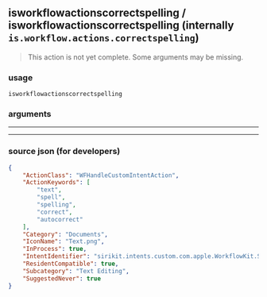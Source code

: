 
## isworkflowactionscorrectspelling / isworkflowactionscorrectspelling (internally `is.workflow.actions.correctspelling`)

> This action is not yet complete. Some arguments may be missing.



### usage
```
isworkflowactionscorrectspelling 
```

### arguments

---



---

### source json (for developers)

```json
{
	"ActionClass": "WFHandleCustomIntentAction",
	"ActionKeywords": [
		"text",
		"spell",
		"spelling",
		"correct",
		"autocorrect"
	],
	"Category": "Documents",
	"IconName": "Text.png",
	"InProcess": true,
	"IntentIdentifier": "sirikit.intents.custom.com.apple.WorkflowKit.ShortcutsIntents.WFCorrectSpellingIntent",
	"ResidentCompatible": true,
	"Subcategory": "Text Editing",
	"SuggestedNever": true
}
```
